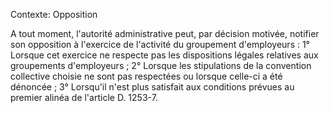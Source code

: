 Contexte: Opposition

A tout moment, l'autorité administrative peut, par décision motivée, notifier son opposition à l'exercice de l'activité du groupement d'employeurs : 1° Lorsque cet exercice ne respecte pas les dispositions légales relatives aux groupements d'employeurs ; 2° Lorsque les stipulations de la convention collective choisie ne sont pas respectées ou lorsque celle-ci a été dénoncée ; 3° Lorsqu'il n'est plus satisfait aux conditions prévues au premier alinéa de l'article D. 1253-7.